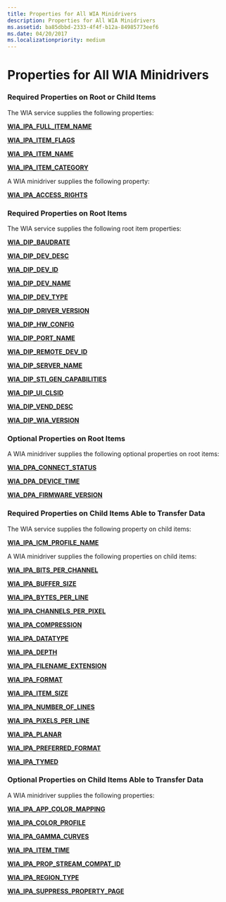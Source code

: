 ```yaml
---
title: Properties for All WIA Minidrivers
description: Properties for All WIA Minidrivers
ms.assetid: ba85dbbd-2333-4f4f-b12a-84985773eef6
ms.date: 04/20/2017
ms.localizationpriority: medium
---
```


# Properties for All WIA Minidrivers





### Required Properties on Root or Child Items

The WIA service supplies the following properties:

[**WIA\_IPA\_FULL\_ITEM\_NAME**](https://docs.microsoft.com/windows-hardware/drivers/image/wia-ipa-full-item-name)

[**WIA\_IPA\_ITEM\_FLAGS**](https://docs.microsoft.com/windows-hardware/drivers/image/wia-ipa-item-flags)

[**WIA\_IPA\_ITEM\_NAME**](https://docs.microsoft.com/windows-hardware/drivers/image/wia-ipa-item-name)

[**WIA\_IPA\_ITEM\_CATEGORY**](https://docs.microsoft.com/windows-hardware/drivers/image/wia-ipa-item-category)

A WIA minidriver supplies the following property:

[**WIA\_IPA\_ACCESS\_RIGHTS**](https://docs.microsoft.com/windows-hardware/drivers/image/wia-ipa-access-rights)

### Required Properties on Root Items

The WIA service supplies the following root item properties:

[**WIA\_DIP\_BAUDRATE**](https://docs.microsoft.com/windows-hardware/drivers/image/wia-dip-baudrate)

[**WIA\_DIP\_DEV\_DESC**](https://docs.microsoft.com/windows-hardware/drivers/image/wia-dip-dev-desc)

[**WIA\_DIP\_DEV\_ID**](https://docs.microsoft.com/windows-hardware/drivers/image/wia-dip-dev-id)

[**WIA\_DIP\_DEV\_NAME**](https://docs.microsoft.com/windows-hardware/drivers/image/wia-dip-dev-name)

[**WIA\_DIP\_DEV\_TYPE**](https://docs.microsoft.com/windows-hardware/drivers/image/wia-dip-dev-type)

[**WIA\_DIP\_DRIVER\_VERSION**](https://docs.microsoft.com/windows-hardware/drivers/image/wia-dip-driver-version)

[**WIA\_DIP\_HW\_CONFIG**](https://docs.microsoft.com/windows-hardware/drivers/image/wia-dip-hw-config)

[**WIA\_DIP\_PORT\_NAME**](https://docs.microsoft.com/windows-hardware/drivers/image/wia-dip-port-name)

[**WIA\_DIP\_REMOTE\_DEV\_ID**](https://docs.microsoft.com/windows-hardware/drivers/image/wia-dip-remote-dev-id)

[**WIA\_DIP\_SERVER\_NAME**](https://docs.microsoft.com/windows-hardware/drivers/image/wia-dip-server-name)

[**WIA\_DIP\_STI\_GEN\_CAPABILITIES**](https://docs.microsoft.com/windows-hardware/drivers/image/wia-dip-sti-gen-capabilities)

[**WIA\_DIP\_UI\_CLSID**](https://docs.microsoft.com/windows-hardware/drivers/image/wia-dip-ui-clsid)

[**WIA\_DIP\_VEND\_DESC**](https://docs.microsoft.com/windows-hardware/drivers/image/wia-dip-vend-desc)

[**WIA\_DIP\_WIA\_VERSION**](https://docs.microsoft.com/windows-hardware/drivers/image/wia-dip-wia-version)

### Optional Properties on Root Items

A WIA minidriver supplies the following optional properties on root items:

[**WIA\_DPA\_CONNECT\_STATUS**](https://docs.microsoft.com/windows-hardware/drivers/image/wia-dpa-connect-status)

[**WIA\_DPA\_DEVICE\_TIME**](https://docs.microsoft.com/windows-hardware/drivers/image/wia-dpa-device-time)

[**WIA\_DPA\_FIRMWARE\_VERSION**](https://docs.microsoft.com/windows-hardware/drivers/image/wia-dpa-firmware-version)

### Required Properties on Child Items Able to Transfer Data

The WIA service supplies the following property on child items:

[**WIA\_IPA\_ICM\_PROFILE\_NAME**](https://docs.microsoft.com/windows-hardware/drivers/image/wia-ipa-icm-profile-name)

A WIA minidriver supplies the following properties on child items:

[**WIA\_IPA\_BITS\_PER\_CHANNEL**](https://docs.microsoft.com/windows-hardware/drivers/image/wia-ipa-bits-per-channel)

[**WIA\_IPA\_BUFFER\_SIZE**](https://docs.microsoft.com/windows-hardware/drivers/image/wia-ipa-buffer-size)

[**WIA\_IPA\_BYTES\_PER\_LINE**](https://docs.microsoft.com/windows-hardware/drivers/image/wia-ipa-bytes-per-line)

[**WIA\_IPA\_CHANNELS\_PER\_PIXEL**](https://docs.microsoft.com/windows-hardware/drivers/image/wia-ipa-channels-per-pixel)

[**WIA\_IPA\_COMPRESSION**](https://docs.microsoft.com/windows-hardware/drivers/image/wia-ipa-compression)

[**WIA\_IPA\_DATATYPE**](https://docs.microsoft.com/windows-hardware/drivers/image/wia-ipa-datatype)

[**WIA\_IPA\_DEPTH**](https://docs.microsoft.com/windows-hardware/drivers/image/wia-ipa-depth)

[**WIA\_IPA\_FILENAME\_EXTENSION**](https://docs.microsoft.com/windows-hardware/drivers/image/wia-ipa-filename-extension)

[**WIA\_IPA\_FORMAT**](https://docs.microsoft.com/windows-hardware/drivers/image/wia-ipa-format)

[**WIA\_IPA\_ITEM\_SIZE**](https://docs.microsoft.com/windows-hardware/drivers/image/wia-ipa-item-size)

[**WIA\_IPA\_NUMBER\_OF\_LINES**](https://docs.microsoft.com/windows-hardware/drivers/image/wia-ipa-number-of-lines)

[**WIA\_IPA\_PIXELS\_PER\_LINE**](https://docs.microsoft.com/windows-hardware/drivers/image/wia-ipa-pixels-per-line)

[**WIA\_IPA\_PLANAR**](https://docs.microsoft.com/windows-hardware/drivers/image/wia-ipa-planar)

[**WIA\_IPA\_PREFERRED\_FORMAT**](https://docs.microsoft.com/windows-hardware/drivers/image/wia-ipa-preferred-format)

[**WIA\_IPA\_TYMED**](https://docs.microsoft.com/windows-hardware/drivers/image/wia-ipa-tymed)

### Optional Properties on Child Items Able to Transfer Data

A WIA minidriver supplies the following properties:

[**WIA\_IPA\_APP\_COLOR\_MAPPING**](https://docs.microsoft.com/windows-hardware/drivers/image/wia-ipa-app-color-mapping)

[**WIA\_IPA\_COLOR\_PROFILE**](https://docs.microsoft.com/windows-hardware/drivers/image/wia-ipa-color-profile)

[**WIA\_IPA\_GAMMA\_CURVES**](https://docs.microsoft.com/windows-hardware/drivers/image/wia-ipa-gamma-curves)

[**WIA\_IPA\_ITEM\_TIME**](https://docs.microsoft.com/windows-hardware/drivers/image/wia-ipa-item-time)

[**WIA\_IPA\_PROP\_STREAM\_COMPAT\_ID**](https://docs.microsoft.com/windows-hardware/drivers/image/wia-ipa-prop-stream-compat-id)

[**WIA\_IPA\_REGION\_TYPE**](https://docs.microsoft.com/windows-hardware/drivers/image/wia-ipa-region-type)

[**WIA\_IPA\_SUPPRESS\_PROPERTY\_PAGE**](https://docs.microsoft.com/windows-hardware/drivers/image/wia-ipa-suppress-property-page)

 

 




